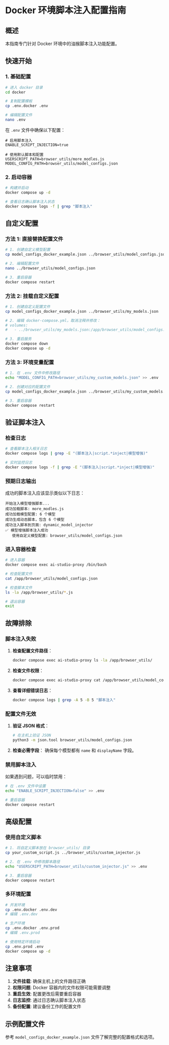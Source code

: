 # Docker 环境脚本注入配置指南

## 概述

本指南专门针对 Docker 环境中的油猴脚本注入功能配置。

## 快速开始

### 1. 基础配置

```bash
# 进入 docker 目录
cd docker

# 复制配置模板
cp .env.docker .env

# 编辑配置文件
nano .env
```

在 `.env` 文件中确保以下配置：

```env
# 启用脚本注入
ENABLE_SCRIPT_INJECTION=true

# 使用默认脚本和配置
USERSCRIPT_PATH=browser_utils/more_modles.js
MODEL_CONFIG_PATH=browser_utils/model_configs.json
```

### 2. 启动容器

```bash
# 构建并启动
docker compose up -d

# 查看日志确认脚本注入状态
docker compose logs -f | grep "脚本注入"
```

## 自定义配置

### 方法 1: 直接替换配置文件

```bash
# 1. 创建自定义模型配置
cp model_configs_docker_example.json ../browser_utils/model_configs.json

# 2. 编辑配置文件
nano ../browser_utils/model_configs.json

# 3. 重启容器
docker compose restart
```

### 方法 2: 挂载自定义配置

```bash
# 1. 创建自定义配置文件
cp model_configs_docker_example.json ../browser_utils/my_models.json

# 2. 编辑 docker-compose.yml，取消注释并修改：
# volumes:
#   - ../browser_utils/my_models.json:/app/browser_utils/model_configs.json:ro

# 3. 重启服务
docker compose down
docker compose up -d
```

### 方法 3: 环境变量配置

```bash
# 1. 在 .env 文件中修改路径
echo "MODEL_CONFIG_PATH=browser_utils/my_custom_models.json" >> .env

# 2. 创建对应的配置文件
cp model_configs_docker_example.json ../browser_utils/my_custom_models.json

# 3. 重启容器
docker compose restart
```

## 验证脚本注入

### 检查日志

```bash
# 查看脚本注入相关日志
docker compose logs | grep -E "(脚本注入|script.*inject|模型增强)"

# 实时监控日志
docker compose logs -f | grep -E "(脚本注入|script.*inject|模型增强)"
```

### 预期日志输出

成功的脚本注入应该显示类似以下日志：

```
开始注入模型增强脚本...
成功加载脚本: more_modles.js
成功加载模型配置: 6 个模型
成功生成动态脚本，包含 6 个模型
成功注入脚本到页面: dynamic_model_injector
✅ 模型增强脚本注入成功
   使用自定义模型配置: browser_utils/model_configs.json
```

### 进入容器检查

```bash
# 进入容器
docker compose exec ai-studio-proxy /bin/bash

# 检查配置文件
cat /app/browser_utils/model_configs.json

# 检查脚本文件
ls -la /app/browser_utils/*.js

# 退出容器
exit
```

## 故障排除

### 脚本注入失败

1. **检查配置文件路径**：
   ```bash
   docker compose exec ai-studio-proxy ls -la /app/browser_utils/
   ```

2. **检查文件权限**：
   ```bash
   docker compose exec ai-studio-proxy cat /app/browser_utils/model_configs.json
   ```

3. **查看详细错误日志**：
   ```bash
   docker compose logs | grep -A 5 -B 5 "脚本注入"
   ```

### 配置文件无效

1. **验证 JSON 格式**：
   ```bash
   # 在主机上验证 JSON
   python3 -m json.tool browser_utils/model_configs.json
   ```

2. **检查必需字段**：
   确保每个模型都有 `name` 和 `displayName` 字段。

### 禁用脚本注入

如果遇到问题，可以临时禁用：

```bash
# 在 .env 文件中设置
echo "ENABLE_SCRIPT_INJECTION=false" >> .env

# 重启容器
docker compose restart
```

## 高级配置

### 使用自定义脚本

```bash
# 1. 将自定义脚本放在 browser_utils/ 目录
cp your_custom_script.js ../browser_utils/custom_injector.js

# 2. 在 .env 中修改脚本路径
echo "USERSCRIPT_PATH=browser_utils/custom_injector.js" >> .env

# 3. 重启容器
docker compose restart
```

### 多环境配置

```bash
# 开发环境
cp .env.docker .env.dev
# 编辑 .env.dev

# 生产环境
cp .env.docker .env.prod
# 编辑 .env.prod

# 使用特定环境启动
cp .env.prod .env
docker compose up -d
```

## 注意事项

1. **文件挂载**: 确保主机上的文件路径正确
2. **权限问题**: Docker 容器内的文件权限可能需要调整
3. **重启生效**: 配置更改后需要重启容器
4. **日志监控**: 通过日志确认脚本注入状态
5. **备份配置**: 建议备份工作的配置文件

## 示例配置文件

参考 `model_configs_docker_example.json` 文件了解完整的配置格式和选项。
